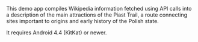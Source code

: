This demo app compiles Wikipedia information fetched using API calls into a description of the main attractions of the Piast Trail, a route connecting sites important to origins and early history of the Polish state.

It requires Android 4.4 (KitKat) or newer.
